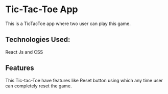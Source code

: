 # Tic-Tac-Toe App

This is a TicTacToe app where two user can play this game.

## Technologies Used:
React Js and CSS

## Features
This Tic-tac-Toe have features like Reset button using which any time user can completely reset the game.